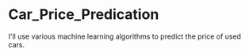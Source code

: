 # Car_Price_Predication

I'll use various machine learning algorithms to predict the price of used cars.

